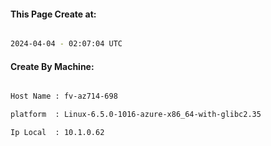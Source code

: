 
   
#### This Page Create at:

```bash

2024-04-04 - 02:07:04 UTC

```

#### Create By Machine:

```bash

Host Name : fv-az714-698

platform  : Linux-6.5.0-1016-azure-x86_64-with-glibc2.35

Ip Local  : 10.1.0.62

```

